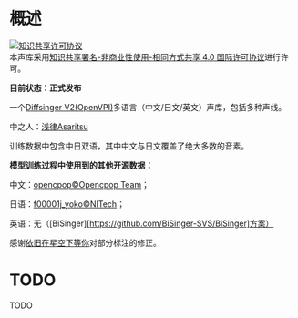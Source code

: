 # 概述
<a rel="license" href="http://creativecommons.org/licenses/by-nc-sa/4.0/deed.zh"><img alt="知识共享许可协议" style="border-width:0" src="https://i.creativecommons.org/l/by-nc-sa/4.0/88x31.png" /></a><br />本声库采用<a rel="license" href="http://creativecommons.org/licenses/by-nc-sa/4.0/deed.zh">知识共享署名-非商业性使用-相同方式共享 4.0 国际许可协议</a>进行许可。

**目前状态：正式发布**

一个[Diffsinger V2(OpenVPI)][6]多语言（中文/日文/英文）声库，包括多种声线。

中之人：[浅律Asaritsu][5]

训练数据中包含中日双语，其中中文与日文覆盖了绝大多数的音素。

**模型训练过程中使用到的其他开源数据：**

中文：[opencpop©️Opencpop Team][1]；

日语：[f00001j_yoko©️NITech][3]；

英语：无（[BiSinger][https://github.com/BiSinger-SVS/BiSinger]方案）

感谢[依旧在星空下等你][4]对部分标注的修正。

# TODO
TODO

[1]: https://github.com/wenet-e2e/opencpop
[2]: https://onikuru.info/
[3]: http://hts.sp.nitech.ac.jp/?Release%20Archive
[4]: https://space.bilibili.com/299528104
[5]: https://space.bilibili.com/6483585
[6]: https://github.com/openvpi/DiffSinger
